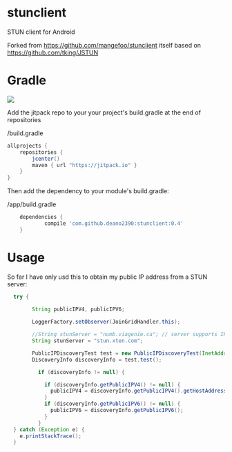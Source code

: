 # stunclient
STUN client for Android

Forked from https://github.com/mangefoo/stunclient itself based on https://github.com/tking/JSTUN

# Gradle

[![](https://jitpack.io/v/deano2390/stunclient.svg)](https://jitpack.io/#deano2390/stunclient)

Add the jitpack repo to your your project's build.gradle at the end of repositories

/build.gradle
```groovy
allprojects {
	repositories {
		jcenter()
		maven { url "https://jitpack.io" }
	}
}
```

Then add the dependency to your module's build.gradle:

/app/build.gradle
```groovy
	dependencies {
	        compile 'com.github.deano2390:stunclient:0.4'
	}

```
# Usage
So far I have only usd this to obtain my public IP address from a STUN server:

```java
  try {

        String publicIPV4, publicIPV6;
 
        LoggerFactory.setObserver(JoinGridHandler.this);

        //String stunServer = "numb.viagenie.ca"; // server supports IPV6
        String stunServer = "stun.xten.com";

        PublicIPDiscoveryTest test = new PublicIPDiscoveryTest(InetAddress.getByName("0.0.0.0"), stunServer, 3478);
        DiscoveryInfo discoveryInfo = test.test();

          if (discoveryInfo != null) {

            if (discoveryInfo.getPublicIPV4() != null) {
              publicIPV4 = discoveryInfo.getPublicIPV4().getHostAddress();
            }
            if (discoveryInfo.getPublicIPV6() != null) {
              publicIPV6 = discoveryInfo.getPublicIPV6();
            }
          }
  } catch (Exception e) {
    e.printStackTrace();
  }
                
```
